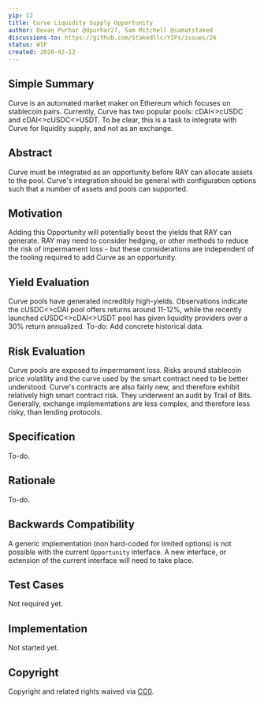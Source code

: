 ```yaml
---
yip: 12
title: Curve Liquidity Supply Opportunity
author: Devan Purhar @dpurhar27, Sam Mitchell @samatstaked
discussions-to: https://github.com/Stakedllc/YIPs/issues/26
status: WIP
created: 2020-02-12
---
```


<!--You can leave these HTML comments in your merged YIP and delete the visible duplicate text guides, they will not appear and may be helpful to refer to if you edit it again. This is the suggested template for new YIPs. Note that an YIP number will be assigned by an editor. When opening a pull request to submit your YIP, please use an abbreviated title in the filename, `yip-draft_title_abbrev.md`. The title should be 44 characters or less.-->
## Simple Summary
<!--"If you can't explain it simply, you don't understand it well enough." Provide a simplified and layman-accessible explanation of the YIP.-->
Curve is an automated market maker on Ethereum which focuses on stablecoin pairs. Currently, Curve has two popular pools: cDAI<>cUSDC and cDAI<>cUSDC<>USDT. To be clear, this is a task to integrate with Curve for liquidity supply, and not as an exchange.

## Abstract
<!--A short (~200 word) description of the technical issue being addressed.-->
Curve must be integrated as an opportunity before RAY can allocate assets to the pool. Curve's integration should be general with configuration options such that a number of assets and pools can supported.

## Motivation
<!--The motivation is critical for YIPs that want to change the RAY protocol. It should clearly explain why the existing protocol specification is inadequate to address the problem that the YIP solves. YIP submissions without sufficient motivation may be rejected outright.-->
Adding this Opportunity will potentially boost the yields that RAY can generate. RAY may need to consider hedging, or other methods to reduce the risk of impermament loss - but these considerations are independent of the tooling required to add Curve as an opportunity. 

## Yield Evaluation
<!--The potential added value for extra yield generation. Historical data should be provided. The process used to evaluate the yield potential should be detailed here.-->
Curve pools have generated incredibly high-yields. Observations indicate the cUSDC<>cDAI pool offers returns around 11-12%, while the recently launched cUSDC<>cDAI<>USDT pool has given liquidity providers over a 30% return annualized. To-do: Add concrete historical data.

## Risk Evaluation
<!--The potential or attached risk that should be considered for this proposal. Historical data should be provided. The process used to evaluate the risks should be detailed here.-->
Curve pools are exposed to impermament loss. Risks around stablecoin price volatility and the curve used by the smart contract need to be better understood. Curve's contracts are also fairly new, and therefore exhibit relatively high smart contract risk. They underwent an audit by Trail of Bits. Generally, exchange implementations are less complex, and therefore less risky, than lending protocols.

## Specification
<!--The technical specification should describe the syntax and semantics of any new feature.-->
To-do.

## Rationale
<!--The rationale fleshes out the specification by describing what motivated the design and why particular design decisions were made. It should describe alternate designs that were considered and related work, e.g. how the feature is supported in other languages. The rationale may also provide evidence of consensus within the community, and should discuss important objections or concerns raised during discussion.-->
To-do.

## Backwards Compatibility
<!--All YIPs that introduce backwards incompatibilities must include a section describing these incompatibilities and their severity. The YIP must explain how the author proposes to deal with these incompatibilities. YIP submissions without a sufficient backwards compatibility treatise may be rejected outright.-->
A generic implementation (non hard-coded for limited options) is not possible with the current `Opportunity` interface. A new interface, or extension of the current interface will need to take place. 

## Test Cases
Not required yet.

## Implementation
<!--The implementations must be completed before any YIP is given status "Final", but it need not be completed before the YIP is accepted. While there is merit to the approach of reaching consensus on the specification and rationale before writing code, the principle of "rough consensus and running code" is still useful when it comes to resolving many discussions of API details.-->
Not started yet.

## Copyright
Copyright and related rights waived via [CC0](https://creativecommons.org/publicdomain/zero/1.0/).
